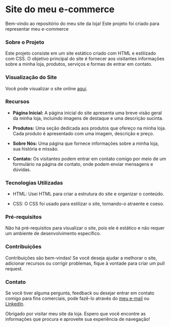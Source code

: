 # Site do meu e-commerce

Bem-vindo ao repositório do meu site da loja! Este projeto foi criado para representar meu e-commerce

### Sobre o Projeto

Este projeto consiste em um site estático criado com HTML e estilizado com CSS. O objetivo principal do site é fornecer aos visitantes informações sobre a minha loja, produtos, serviços e formas de entrar em contato.

### Visualização do Site

Você pode visualizar o site online [aqui](https://loja-virtual-propria.vercel.app/).

### Recursos

- **Página Inicial:** A página inicial do site apresenta uma breve visão geral da minha loja, incluindo imagens de destaque e uma descrição sucinta.

- **Produtos:** Uma seção dedicada aos produtos que ofereço na minha loja. Cada produto é apresentado com uma imagem, descrição e preço.

- **Sobre Nós:** Uma página que fornece informações sobre a minha loja, sua história e missão.

- **Contato:** Os visitantes podem entrar em contato comigo por meio de um formulário na página de contato, onde podem enviar mensagens e dúvidas.

### Tecnologias Utilizadas

- HTML: Usei HTML para criar a estrutura do site e organizar o conteúdo.

- CSS: O CSS foi usado para estilizar o site, tornando-o atraente e coeso.

### Pré-requisitos

Não há pré-requisitos para visualizar o site, pois ele é estático e não requer um ambiente de desenvolvimento específico.


### Contribuições

Contribuições são bem-vindas! Se você deseja ajudar a melhorar o site, adicionar recursos ou corrigir problemas, fique à vontade para criar um pull request.

### Contato

Se você tiver alguma pergunta, feedback ou desejar entrar em contato comigo para fins comerciais, pode fazê-lo através do [meu e-mail](mailto:samuel1808@hotmail.com) ou [LinkedIn](https://www.linkedin.com/in/samuel-sfeir-434152278/).

Obrigado por visitar meu site da loja. Espero que você encontre as informações que procura e aproveite sua experiência de navegação!
